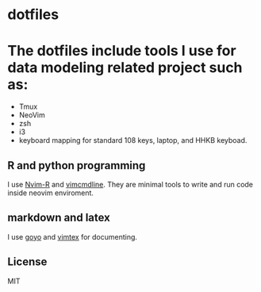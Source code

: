 # dotfiles
# The dotfiles include tools I use for data modeling related project such as:
* Tmux
* NeoVim
* zsh
* i3
* keyboard mapping for standard 108 keys, laptop, and HHKB keyboad.

## R and python programming
I use [Nvim-R](https://github.com/jalvesaq/Nvim-R) and [vimcmdline](https://github.com/jalvesaq/vimcmdline).
They are minimal tools to write and run code inside neovim enviroment.  

## markdown and latex
I use [goyo](https://github.com/junegunn/goyo.vim) and [vimtex](https://github.com/lervag/vimtex) for documenting.



License
-------

MIT
